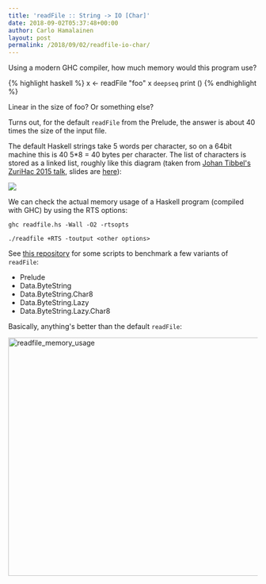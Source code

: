 ```yaml
---
title: 'readFile :: String -> IO [Char]'
date: 2018-09-02T05:37:48+00:00
author: Carlo Hamalainen
layout: post
permalink: /2018/09/02/readfile-io-char/
---
```

Using a modern GHC compiler, how much memory would this program use?

{% highlight haskell %}
x <- readFile "foo"
x `deepseq` print ()
{% endhighlight %}

Linear in the size of foo? Or something else?

Turns out, for the default `readFile` from the Prelude, the answer is about 40 times the size of the input file.

The default Haskell strings take 5 words per character, so on a 64bit machine this is 40 5*8 = 40 bytes per character. The list of characters is stored as a linked list, roughly like this diagram (taken from [Johan Tibbel's ZuriHac 2015 talk](https://www.youtube.com/watch?reload=9&v=_pDUq0nNjhI), slides are [here](https://github.com/tibbe/talks/blob/master/zurihac-2015/slides.md)):

<img src="https://i1.wp.com/raw.githubusercontent.com/carlohamalainen/playground/master/ghc-memory-usage/zurihac2015-johan-tibbel/intpair.png?w=1100&#038;ssl=1" data-recalc-dims="1" /> 

We can check the actual memory usage of a Haskell program (compiled with GHC) by using the RTS options:

    ghc readfile.hs -Wall -O2 -rtsopts

    ./readfile +RTS -toutput <other options>

See [this repository](https://github.com/carlohamalainen/playground/tree/master/ghc-memory-usage) for some scripts to benchmark a few variants of `readFile`:

  * Prelude
  * Data.ByteString
  * Data.ByteString.Char8
  * Data.ByteString.Lazy
  * Data.ByteString.Lazy.Char8

Basically, anything's better than the default `readFile`:

<img src="https://i1.wp.com/carlo-hamalainen.net/wp-content/uploads/2018/08/readfile_memory_usage.png?resize=640%2C480&#038;ssl=1" class="alignnone size-full wp-image-1246" alt="readfile_memory_usage" width="640" height="480" srcset="https://i1.wp.com/carlo-hamalainen.net/wp-content/uploads/2018/08/readfile_memory_usage.png?w=640&ssl=1 640w, https://i1.wp.com/carlo-hamalainen.net/wp-content/uploads/2018/08/readfile_memory_usage.png?resize=300%2C225&ssl=1 300w" sizes="(max-width: 640px) 100vw, 640px" data-recalc-dims="1" />
